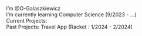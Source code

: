 I’m @O-Galaszkiewicz  
I’m currently learning Computer Science (9/2023 - ...)  
Current Projects:  
Past Projects: Travel App (Racket : 1/2024 - 2/2024)  
